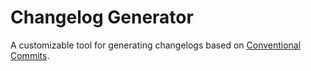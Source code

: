 # Changelog Generator

A customizable tool for generating changelogs based on [Conventional Commits](https://conventionalcommits.org).

